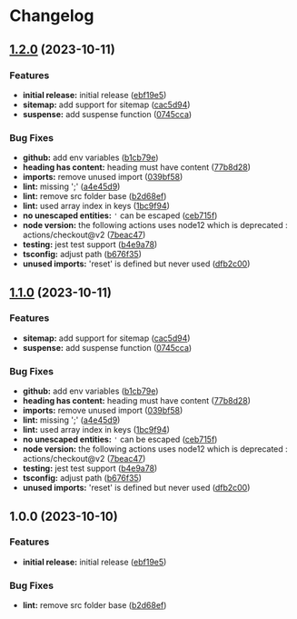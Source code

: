 # Changelog

## [1.2.0](https://github.com/skinner12/nextjs-pro-boilerplate/compare/v1.1.0...v1.2.0) (2023-10-11)


### Features

* **initial release:** initial release ([ebf19e5](https://github.com/skinner12/nextjs-pro-boilerplate/commit/ebf19e567b9df321bae232bf53e1915544d15055))
* **sitemap:** add support for sitemap ([cac5d94](https://github.com/skinner12/nextjs-pro-boilerplate/commit/cac5d9465f364e7a2e5abe769dc5981cfa09e530))
* **suspense:** add suspense function ([0745cca](https://github.com/skinner12/nextjs-pro-boilerplate/commit/0745cca37d8a46fe19d27b158053cd0b10c72aa7))


### Bug Fixes

* **github:** add env variables ([b1cb79e](https://github.com/skinner12/nextjs-pro-boilerplate/commit/b1cb79e26013fe63430e4e24298c029267ac652e))
* **heading has content:** heading must have content ([77b8d28](https://github.com/skinner12/nextjs-pro-boilerplate/commit/77b8d28d06e2d29820f2a21fb828344d562a007c))
* **imports:** remove unused import ([039bf58](https://github.com/skinner12/nextjs-pro-boilerplate/commit/039bf5824a1d44f86bda03c81c0ca4b1bb7b9907))
* **lint:** missing ';' ([a4e45d9](https://github.com/skinner12/nextjs-pro-boilerplate/commit/a4e45d9f7c14c39c81522ee36b4827949fc1889b))
* **lint:** remove src folder base ([b2d68ef](https://github.com/skinner12/nextjs-pro-boilerplate/commit/b2d68efe8697904e26ae379f3dcd1e5903966d60))
* **lint:** used array index in keys ([1bc9f94](https://github.com/skinner12/nextjs-pro-boilerplate/commit/1bc9f944fb428e77ef27fc412ac7182de0673542))
* **no unescaped entities:** `'` can be escaped ([ceb715f](https://github.com/skinner12/nextjs-pro-boilerplate/commit/ceb715f94962e4b2cff87c325168c82715a25005))
* **node version:** the following actions uses node12 which is deprecated : actions/checkout@v2 ([7beac47](https://github.com/skinner12/nextjs-pro-boilerplate/commit/7beac47787c6e50c22cf60e3ed291643c99fa075))
* **testing:** jest test support ([b4e9a78](https://github.com/skinner12/nextjs-pro-boilerplate/commit/b4e9a78e85ad1f7826ba4545d0ddbae84be0194a))
* **tsconfig:** adjust path ([b676f35](https://github.com/skinner12/nextjs-pro-boilerplate/commit/b676f3586cee6f4fd78fcc1624b73ffab8bfcaf4))
* **unused imports:** 'reset' is defined but never used ([dfb2c00](https://github.com/skinner12/nextjs-pro-boilerplate/commit/dfb2c009fb5b8ea981b067733dd3e1894cf68868))

## [1.1.0](https://github.com/skinner12/nextjs-pro-boilerplate/compare/v1.0.0...v1.1.0) (2023-10-11)


### Features

* **sitemap:** add support for sitemap ([cac5d94](https://github.com/skinner12/nextjs-pro-boilerplate/commit/cac5d9465f364e7a2e5abe769dc5981cfa09e530))
* **suspense:** add suspense function ([0745cca](https://github.com/skinner12/nextjs-pro-boilerplate/commit/0745cca37d8a46fe19d27b158053cd0b10c72aa7))


### Bug Fixes

* **github:** add env variables ([b1cb79e](https://github.com/skinner12/nextjs-pro-boilerplate/commit/b1cb79e26013fe63430e4e24298c029267ac652e))
* **heading has content:** heading must have content ([77b8d28](https://github.com/skinner12/nextjs-pro-boilerplate/commit/77b8d28d06e2d29820f2a21fb828344d562a007c))
* **imports:** remove unused import ([039bf58](https://github.com/skinner12/nextjs-pro-boilerplate/commit/039bf5824a1d44f86bda03c81c0ca4b1bb7b9907))
* **lint:** missing ';' ([a4e45d9](https://github.com/skinner12/nextjs-pro-boilerplate/commit/a4e45d9f7c14c39c81522ee36b4827949fc1889b))
* **lint:** used array index in keys ([1bc9f94](https://github.com/skinner12/nextjs-pro-boilerplate/commit/1bc9f944fb428e77ef27fc412ac7182de0673542))
* **no unescaped entities:** `'` can be escaped ([ceb715f](https://github.com/skinner12/nextjs-pro-boilerplate/commit/ceb715f94962e4b2cff87c325168c82715a25005))
* **node version:** the following actions uses node12 which is deprecated : actions/checkout@v2 ([7beac47](https://github.com/skinner12/nextjs-pro-boilerplate/commit/7beac47787c6e50c22cf60e3ed291643c99fa075))
* **testing:** jest test support ([b4e9a78](https://github.com/skinner12/nextjs-pro-boilerplate/commit/b4e9a78e85ad1f7826ba4545d0ddbae84be0194a))
* **tsconfig:** adjust path ([b676f35](https://github.com/skinner12/nextjs-pro-boilerplate/commit/b676f3586cee6f4fd78fcc1624b73ffab8bfcaf4))
* **unused imports:** 'reset' is defined but never used ([dfb2c00](https://github.com/skinner12/nextjs-pro-boilerplate/commit/dfb2c009fb5b8ea981b067733dd3e1894cf68868))

## 1.0.0 (2023-10-10)


### Features

* **initial release:** initial release ([ebf19e5](https://github.com/skinner12/nextjs-pro-boilerplate/commit/ebf19e567b9df321bae232bf53e1915544d15055))


### Bug Fixes

* **lint:** remove src folder base ([b2d68ef](https://github.com/skinner12/nextjs-pro-boilerplate/commit/b2d68efe8697904e26ae379f3dcd1e5903966d60))
